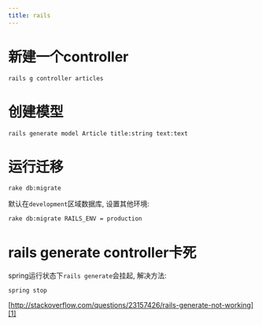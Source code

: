 ```yaml
---
title: rails
---
```


# 新建一个controller

    rails g controller articles

# 创建模型

    rails generate model Article title:string text:text

# 运行迁移

    rake db:migrate

默认在`development`区域数据库, 设置其他环境:

    rake db:migrate RAILS_ENV = production


# rails generate controller卡死

spring运行状态下`rails generate`会挂起, 解决方法:

    spring stop

[http://stackoverflow.com/questions/23157426/rails-generate-not-working][1]




[1]: http://stackoverflow.com/questions/23157426/rails-generate-not-working
